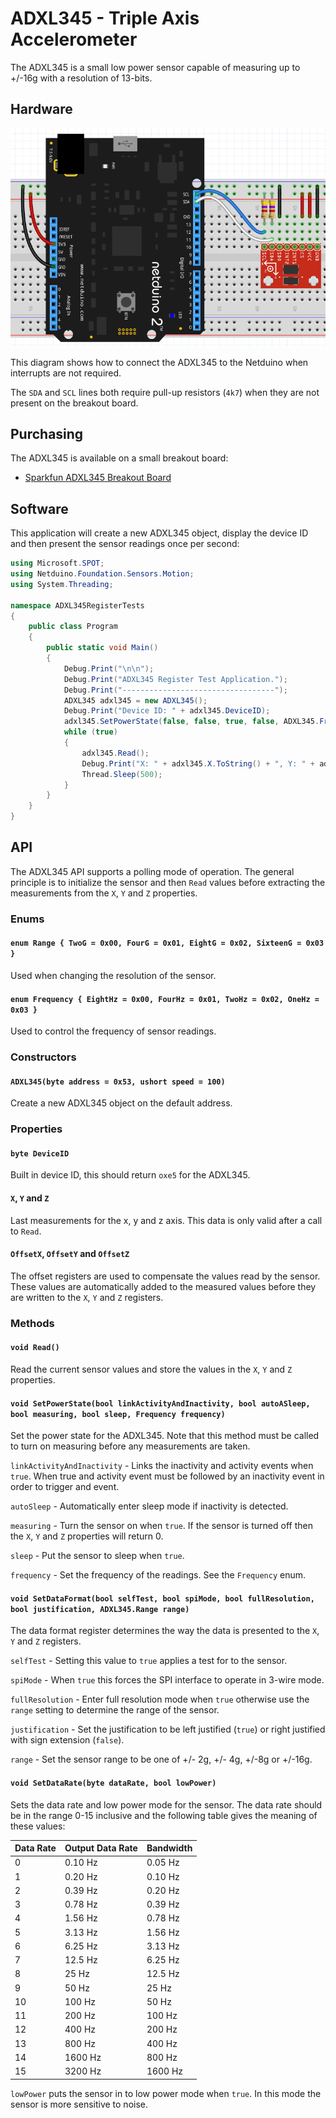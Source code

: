 # ADXL345 - Triple Axis Accelerometer

The ADXL345 is a small low power sensor capable of measuring up to +/-16g with a resolution of 13-bits.

## Hardware

![Sparkfun ADXL345 on Breadboard](SparkfunADXL345OnBreadboard.png)

This diagram shows how to connect the ADXL345 to the Netduino when interrupts are not required.

The `SDA` and `SCL` lines both require pull-up resistors (`4k7`) when they are not present on the breakout board.

## Purchasing

The ADXL345 is available on a small breakout board:

* [Sparkfun ADXL345 Breakout Board](https://www.sparkfun.com/products/9836)

## Software

This application will create a new ADXL345 object, display the device ID and then present the sensor readings once per second:

```csharp
using Microsoft.SPOT;
using Netduino.Foundation.Sensors.Motion;
using System.Threading;

namespace ADXL345RegisterTests
{
    public class Program
    {
        public static void Main()
        {
            Debug.Print("\n\n");
            Debug.Print("ADXL345 Register Test Application.");
            Debug.Print("----------------------------------");
            ADXL345 adxl345 = new ADXL345();
            Debug.Print("Device ID: " + adxl345.DeviceID);
            adxl345.SetPowerState(false, false, true, false, ADXL345.Frequency.EightHz);
            while (true)
            {
                adxl345.Read();
                Debug.Print("X: " + adxl345.X.ToString() + ", Y: " + adxl345.Y.ToString() + ", Z: " + adxl345.Z.ToString());
                Thread.Sleep(500);
            }
        }
    }
}
```

## API

The ADXL345 API supports a polling mode of operation.  The general principle is to initialize the sensor and then `Read` values before extracting the measurements from the `X`, `Y` and `Z` properties.

### Enums

#### `enum Range { TwoG = 0x00, FourG = 0x01, EightG = 0x02, SixteenG = 0x03 }`

Used when changing the resolution of the sensor.

#### `enum Frequency { EightHz = 0x00, FourHz = 0x01, TwoHz = 0x02, OneHz = 0x03 }`

Used to control the frequency of sensor readings.

### Constructors

#### `ADXL345(byte address = 0x53, ushort speed = 100)`

Create a new ADXL345 object on the default address.

### Properties

#### `byte DeviceID`

Built in device ID, this should return `oxe5` for the ADXL345.

#### `X`, `Y` and `Z`

Last measurements for the x, y and z axis.  This data is only valid after a call to `Read`.

#### `OffsetX`, `OffsetY` and `OffsetZ`

The offset registers are used to compensate the values read by the sensor.  These values are automatically added to the measured values before they are written to the `X`, `Y` and `Z` registers.

### Methods

#### `void Read()`

Read the current sensor values and store the values in the `X`, `Y` and `Z` properties.

#### `void SetPowerState(bool linkActivityAndInactivity, bool autoASleep, bool measuring, bool sleep, Frequency frequency)`

Set the power state for the ADXL345.  Note that this method must be called to turn on measuring before any measurements are taken.

`linkActivityAndInactivity` - Links the inactivity and activity events when `true`.  When true and activity event must be followed by an inactivity event in order to trigger and event.

`autoSleep` - Automatically enter sleep mode if inactivity is detected.

`measuring` - Turn the sensor on when `true`.  If the sensor is turned off then the `X`, `Y` and `Z` properties will return 0.

`sleep` - Put the sensor to sleep when `true`.

`frequency` - Set the frequency of the readings.  See the `Frequency` enum.

#### `void SetDataFormat(bool selfTest, bool spiMode, bool fullResolution, bool justification, ADXL345.Range range)`

The data format register determines the way the data is presented to the `X`, `Y` and `Z` registers.

`selfTest` - Setting this value to `true` applies a test for to the sensor.

`spiMode` - When `true` this forces the SPI interface to operate in 3-wire mode.

`fullResolution` - Enter full resolution mode when `true` otherwise use the `range` setting to determine the range of the sensor.

`justification` - Set the justification to be left justified (`true`) or right justified with sign extension (`false`).

`range` - Set the sensor range to be one of +/- 2g, +/- 4g, +/-8g or +/-16g.

#### `void SetDataRate(byte dataRate, bool lowPower)`

Sets the data rate and low power mode for the sensor.  The data rate should be in the range 0-15 inclusive and the following table gives the meaning of these values:

| Data Rate | Output Data Rate | Bandwidth |
|-----------|------------------|-----------|
|     0     |      0.10 Hz     |  0.05 Hz  |
|     1     |      0.20 Hz     |  0.10 Hz  |
|     2     |      0.39 Hz     |  0.20 Hz  |
|     3     |      0.78 Hz     |  0.39 Hz  |
|     4     |      1.56 Hz     |  0.78 Hz  |
|     5     |      3.13 Hz     |  1.56 Hz  |
|     6     |      6.25 Hz     |  3.13 Hz  |
|     7     |      12.5 Hz     |  6.25 Hz  |
|     8     |      25 Hz       |  12.5 Hz  |
|     9     |      50 Hz       |  25 Hz    |
|     10    |      100 Hz      |  50 Hz    |
|     11    |      200 Hz      |  100 Hz   |
|     12    |      400 Hz      |  200 Hz   |
|     13    |      800 Hz      |  400 Hz   |
|     14    |      1600 Hz     |  800 Hz   |
|     15    |      3200 Hz     |  1600 Hz  |


`lowPower` puts the sensor in to low power mode when `true`.  In this mode the sensor is more sensitive to noise.